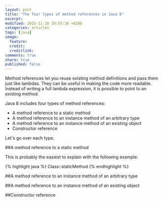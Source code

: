 ```yaml
---
layout: post
title: "The four types of method references in Java 8"
excerpt:
modified: 2015-11-28 20:55:38 +0200
categories: articles
tags: [java]
image:
  feature:
  credit:
  creditlink:
comments: true
share: true
published: false
---
```


Method references let you reuse existing method definitions and pass them just like lambdas. They can be useful in making the code more readable. Instead of writing a full lambda expression, it is possible to point to an existing method.

Java 8 includes four types of method references:

* A method reference to a static method
* A method reference to an instance method of an arbitrary type
* A method reference to an instance method of an existing object
* Constructor reference

Let's go over each type.

##A method reference to a static method

This is probably the easiest to explain with the following example:

{% highlight java %}
Class::staticMethod
{% endhighlight %}

##A method reference to an instance method of an arbitrary type

##A method reference to an instance method of an existing object

##Constructor reference
